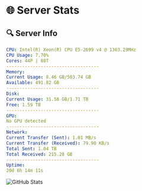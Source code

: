 # 🌐 Server Stats
## 🔍 Server Info
```yaml
CPU: Intel(R) Xeon(R) CPU E5-2699 v4 @ 1363.29MHz
CPU Usage: 7.70%
Cores: 44P | 88T
-----------------------------------
Memory:
Current Usage: 8.46 GB/503.74 GB
Available: 491.82 GB
-----------------------------------
Disk:
Current Usage: 31.58 GB/1.71 TB
Free: 1.59 TB
-----------------------------------
GPU:
No GPU detected
-----------------------------------
Network:
Current Transfer (Sent): 1.01 MB/s
Current Transfer (Received): 79.90 KB/s
Total Sent: 1.04 TB
Total Received: 215.28 GB
-----------------------------------
Uptime:
20d 6h 14m 11s
```
![GitHub Stats](https://img.shields.io/badge/Updated-2025-05-09_23:22:59-blue)